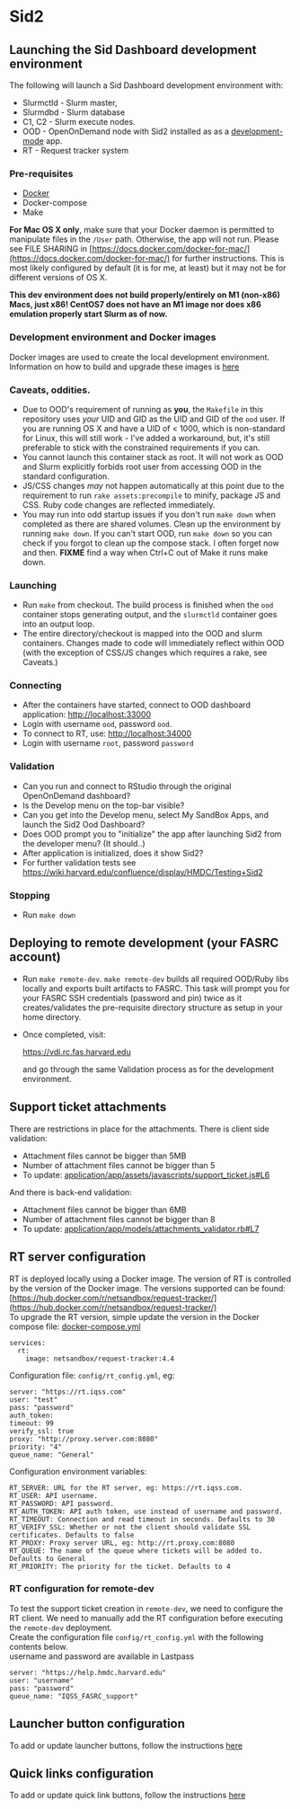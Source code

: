 # Sid2

## Launching the Sid Dashboard development environment

The following will launch a Sid Dashboard development environment with:

- Slurmctld - Slurm master,
- Slurmdbd - Slurm database
- C1, C2 - Slurm execute nodes.
- OOD - OpenOnDemand node with Sid2 installed as as a [development-mode](https://osc.github.io/ood-documentation/master/app-development/enabling-development-mode.html) app.
- RT - Request tracker system

### Pre-requisites

- [Docker](https://docs.docker.com/engine/install)
- Docker-compose
- Make

**For Mac OS X only**, make sure that your Docker daemon is permitted to manipulate files in the `/User` path. Otherwise, the app will not run. Please see FILE SHARING in [https://docs.docker.com/docker-for-mac/](https://docs.docker.com/docker-for-mac/) for further instructions. This is most likely configured by default (it is for me, at least) but it may not be for different versions of OS X.

**This dev environment does not build properly/entirely on M1 (non-x86) Macs, just x86! CentOS7 does not have an M1 image nor does x86 emulation properly start Slurm as of now.**

### Development environment and Docker images

Docker images are used to create the local development environment. Information on how to build and upgrade these images is [here](docs/docker.md)

### Caveats, oddities.

- Due to OOD's requirement of running as **you**, the `Makefile` in this repository uses _your_ UID and GID as the UID and GID of the `ood` user. If you are running OS X and have a UID of < 1000, which is non-standard for Linux, this will still work - I've added a workaround, but, it's still preferable to stick with the constrained requirements if you can.
- You cannot launch this container stack as root. It will not work as OOD and Slurm explicitly forbids root user from accessing OOD in the standard configuration.
- JS/CSS changes _may_ not happen automatically at this point due to the requirement to run `rake assets:precompile` to minify, package JS and CSS. Ruby code changes are reflected immediately.
- You may run into odd startup issues if you don't run `make down` when completed as there are shared volumes. Clean up the environment by running `make down`. If you can't start OOD, run `make down` so you can check if you forgot to clean up the compose stack. I often forget now and then. **FIXME** find a way when Ctrl+C out of Make it runs make down.

### Launching

- Run `make` from checkout. The build process is finished when the `ood` container stops generating output, and the `slurmctld` container goes into an output loop.
- The entire directory/checkout is mapped into the OOD and slurm containers. Changes made to code will immediately reflect within OOD (with the exception of CSS/JS changes which requires a rake, see Caveats.)

### Connecting

- After the containers have started, connect to OOD dashboard application: [http://localhost:33000](http://localhost:33000)
- Login with username `ood`, password `ood`.
- To connect to RT, use: [http://localhost:34000](http://localhost:34000)
- Login with username `root`, password `password`

### Validation

- Can you run and connect to RStudio through the original OpenOnDemand dashboard?
- Is the Develop menu on the top-bar visible?
- Can you get into the Develop menu, select My SandBox Apps, and launch the Sid2 Ood Dashboard?
- Does OOD prompt you to "initialize" the app after launching Sid2 from the developer menu? (It should..)
- After application is initialized, does it show Sid2?
- For further validation tests see https://wiki.harvard.edu/confluence/display/HMDC/Testing+Sid2

### Stopping

- Run `make down`

## Deploying to remote development (your FASRC account)

- Run `make remote-dev`. `make remote-dev` builds all required OOD/Ruby libs locally and exports built artifacts to FASRC. This task will prompt you for your FASRC SSH credentials (password and pin) twice as it creates/validates the pre-requisite directory structure as setup in your home directory.
  
- Once completed, visit:

  https://vdi.rc.fas.harvard.edu

  and go through the same Validation process as for the development environment.

## Support ticket attachments
There are restrictions in place for the attachments. There is client side validation:
 * Attachment files cannot be bigger than 5MB
 * Number of attachment files cannot be bigger than 5
 * To update: [application/app/assets/javascripts/support_ticket.js#L6](application/app/assets/javascripts/support_ticket.js#L6)

And there is back-end validation:
 * Attachment files cannot be bigger than 6MB
 * Number of attachment files cannot be bigger than 8
 * To update: [application/app/models/attachments_validator.rb#L7](application/app/models/attachments_validator.rb#L7)

## RT server configuration

RT is deployed locally using a Docker image. The version of RT is controlled by the version of the Docker image. The versions supported can be found: [https://hub.docker.com/r/netsandbox/request-tracker/](https://hub.docker.com/r/netsandbox/request-tracker/)  
To upgrade the RT version, simple update the version in the Docker compose file: [docker-compose.yml](docker-compose.yml)

```
services:
  rt:
    image: netsandbox/request-tracker:4.4
```
Configuration file: `config/rt_config.yml`, eg:
```
server: "https://rt.iqss.com"
user: "test"
pass: "password"
auth_token:
timeout: 99
verify_ssl: true
proxy: "http://proxy.server.com:8080"
priority: "4"
queue_name: "General"
```

Configuration environment variables:

```
RT_SERVER: URL for the RT server, eg: https://rt.iqss.com.
RT_USER: API username.
RT_PASSWORD: API password.
RT_AUTH_TOKEN: API auth token, use instead of username and password.
RT_TIMEOUT: Connection and read timeout in seconds. Defaults to 30
RT_VERIFY_SSL: Whether or not the client should validate SSL certificates. Defaults to false
RT_PROXY: Proxy server URL, eg: http://rt.proxy.com:8080
RT_QUEUE: The name of the queue where tickets will be added to. Defaults to General
RT_PRIORITY: The priority for the ticket. Defaults to 4
```
### RT configuration for remote-dev
To test the support ticket creation in `remote-dev`, we need to configure the RT client. We need to manually add the RT configuration before executing the `remote-dev` deployment.  
Create the configuration file `config/rt_config.yml` with the following contents below.  
username and password are available in Lastpass
```
server: "https://help.hmdc.harvard.edu"
user: "username"
pass: "password"
queue_name: "IQSS_FASRC_support"
```

## Launcher button configuration

To add or update launcher buttons, follow the instructions [here](docs/launchers.md)

## Quick links configuration

To add or update quick link buttons, follow the instructions [here](docs/quick_links.md)

